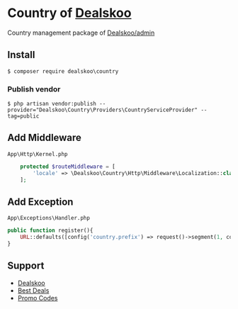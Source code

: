 # Country of [Dealskoo](https://www.dealskoo.com)

Country management package of [Dealskoo/admin](https://github.com/dealskoo/admin)

## Install

```base
$ composer require dealskoo\country
```

### Publish vendor

```base 
$ php artisan vendor:publish --provider="Dealskoo\Country\Providers\CountryServiceProvider" --tag=public
```

## Add Middleware

`App\Http\Kernel.php`

```php
    protected $routeMiddleware = [
        'locale' => \Dealskoo\Country\Http\Middleware\Localization::class,
    ];
```

## Add Exception

`App\Exceptions\Handler.php`

```php
public function register(){
    URL::defaults([config('country.prefix') => request()->segment(1, config('country.default_alpha2'))]);
}
```

## Support

- [Dealskoo](https://www.dealskoo.com)
- [Best Deals](https://www.dealskoo.com/best_deals)
- [Promo Codes](https://www.dealskoo.com/promo_codes)
